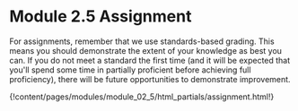 # Module 2.5 Assignment

For assignments, remember that we use standards-based grading. This means
you should demonstrate the extent of your knowledge as best you can. If you
do not meet a standard the first time (and it will be expected that you'll
spend some time in partially proficient before achieving full proficiency),
there will be future opportunities to demonstrate improvement.

{!content/pages/modules/module_02_5/html_partials/assignment.html!}